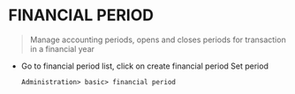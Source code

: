 # FINANCIAL PERIOD
> Manage accounting periods, opens and closes periods for transaction in a financial year
- Go to financial period list, click on create financial period 
Set period 
   
      Administration> basic> financial period 
